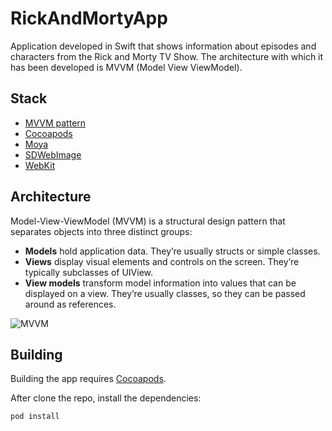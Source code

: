 # RickAndMortyApp

Application developed in Swift that shows information about episodes and characters from the Rick and Morty TV Show. The architecture with which it has been developed is MVVM (Model View ViewModel).

## Stack

- [MVVM pattern](MVVM)
- [Cocoapods](https://cocoapods.org/)
- [Moya](https://github.com/Moya/Moya)
- [SDWebImage](https://github.com/SDWebImage/SDWebImage)
- [WebKit](https://developer.apple.com/documentation/webkit)

## Architecture

Model-View-ViewModel (MVVM) is a structural design pattern that separates objects into three distinct groups:
- **Models** hold application data. They’re usually structs or simple classes.
- **Views** display visual elements and controls on the screen. They’re typically subclasses of UIView.
- **View models** transform model information into values that can be displayed on a view. They’re usually classes, so they can be passed around as references.

![MVVM](https://koenig-media.raywenderlich.com/uploads/2018/04/MVVM_Diagram.png)

## Building

Building the app requires [Cocoapods](https://cocoapods.org/).

After clone the repo, install the dependencies:

```
pod install
```
